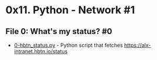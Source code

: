 # 0x11. Python - Network #1

## File 0: What's my status? #0
* [0-hbtn_status.py](./0-hbtn_status.py) - Python script that fetches https://alx-intranet.hbtn.io/status
